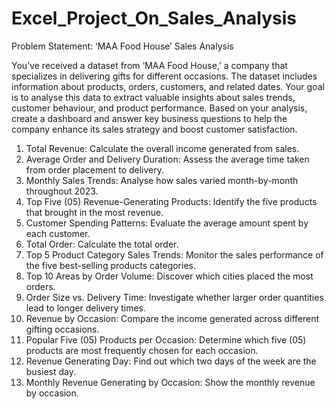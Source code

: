# Excel_Project_On_Sales_Analysis

Problem Statement: ‘MAA Food House’ Sales Analysis

You’ve received a dataset from ‘MAA Food House,’ a company that specializes in delivering gifts for different occasions. 
The dataset includes information about products, orders, customers, and related dates. Your goal is to analyse this data to extract valuable insights about sales trends, customer behaviour, and product performance. 
Based on your analysis, create a dashboard and answer key business questions to help the company enhance its sales strategy and boost customer satisfaction.

1.	Total Revenue: Calculate the overall income generated from sales.
2.	Average Order and Delivery Duration: Assess the average time taken from order placement to delivery.
3.	 Monthly Sales Trends: Analyse how sales varied month-by-month throughout 2023.
4.	 Top Five (05) Revenue-Generating Products: Identify the five products that brought in the most revenue.
5.	Customer Spending Patterns: Evaluate the average amount spent by each customer.
6.	Total Order: Calculate the total order.
7.	Top 5 Product Category Sales Trends: Monitor the sales performance of the five best-selling products categories.
8.	 Top 10 Areas by Order Volume: Discover which cities placed the most orders.
9.	 Order Size vs. Delivery Time: Investigate whether larger order quantities lead to longer delivery times.
10.	 Revenue by Occasion: Compare the income generated across different gifting occasions.
11.	 Popular Five (05) Products per Occasion: Determine which five (05) products are most frequently chosen for each occasion.
12.	Revenue Generating Day: Find out which two days of the week are the busiest day.
13.	Monthly Revenue Generating by Occasion: Show the monthly revenue by occasion.

